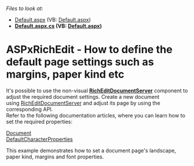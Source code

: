 <!-- default file list -->
*Files to look at*:

* [Default.aspx](./CS/Default.aspx) (VB: [Default.aspx](./VB/Default.aspx))
* **[Default.aspx.cs](./CS/Default.aspx.cs) (VB: [Default.aspx](./VB/Default.aspx))**
<!-- default file list end -->
# ASPxRichEdit - How to define the default page settings such as margins, paper kind etc


<p>It's possible to use the non-visual <a href="https://documentation.devexpress.com/#CoreLibraries/clsDevExpressXtraRichEditRichEditDocumentServertopic"><strong>RichEditDocumentServer</strong></a> component to adjust the required document settings. Create a new document using <a href="https://documentation.devexpress.com/#CoreLibraries/clsDevExpressXtraRichEditRichEditDocumentServertopic">RichEditDocumentServer</a> and adjust its page by using the corresponding API.<br>Refer to the following documentation articles, where you can learn how to set the required properties:</p>
<a href="https://documentation.devexpress.com/CoreLibraries/clsDevExpressXtraRichEditAPINativeDocumenttopic.aspx">Document</a> <br><a href="https://documentation.devexpress.com/CoreLibraries/DevExpressXtraRichEditAPINativeDocument_DefaultCharacterPropertiestopic.aspx">DefaultCharacterProperties</a><br>
<p>This example demonstrates how to set a document page's landscape, paper kind, margins and font properties.</p>

<br/>


